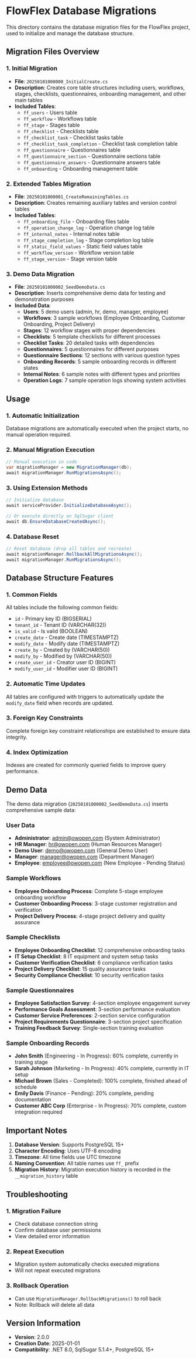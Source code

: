# FlowFlex Database Migrations

This directory contains the database migration files for the FlowFlex project, used to initialize and manage the database structure.

## Migration Files Overview

### 1. Initial Migration
- **File**: `20250101000000_InitialCreate.cs`
- **Description**: Creates core table structures including users, workflows, stages, checklists, questionnaires, onboarding management, and other main tables
- **Included Tables**:
  - `ff_users` - Users table
  - `ff_workflow` - Workflows table
  - `ff_stage` - Stages table
  - `ff_checklist` - Checklists table
  - `ff_checklist_task` - Checklist tasks table
  - `ff_checklist_task_completion` - Checklist task completion table
  - `ff_questionnaire` - Questionnaires table
  - `ff_questionnaire_section` - Questionnaire sections table
  - `ff_questionnaire_answers` - Questionnaire answers table
  - `ff_onboarding` - Onboarding management table

### 2. Extended Tables Migration
- **File**: `20250101000001_CreateRemainingTables.cs`
- **Description**: Creates remaining auxiliary tables and version control tables
- **Included Tables**:
  - `ff_onboarding_file` - Onboarding files table
  - `ff_operation_change_log` - Operation change log table
  - `ff_internal_notes` - Internal notes table
  - `ff_stage_completion_log` - Stage completion log table
  - `ff_static_field_values` - Static field values table
  - `ff_workflow_version` - Workflow version table
  - `ff_stage_version` - Stage version table

### 3. Demo Data Migration
- **File**: `20250101000002_SeedDemoData.cs`
- **Description**: Inserts comprehensive demo data for testing and demonstration purposes
- **Included Data**:
  - **Users**: 5 demo users (admin, hr, demo, manager, employee)
  - **Workflows**: 3 sample workflows (Employee Onboarding, Customer Onboarding, Project Delivery)
  - **Stages**: 12 workflow stages with proper dependencies
  - **Checklists**: 5 template checklists for different processes
  - **Checklist Tasks**: 20 detailed tasks with dependencies
  - **Questionnaires**: 5 questionnaires for different purposes
  - **Questionnaire Sections**: 12 sections with various question types
  - **Onboarding Records**: 5 sample onboarding records in different states
  - **Internal Notes**: 6 sample notes with different types and priorities
  - **Operation Logs**: 7 sample operation logs showing system activities

## Usage

### 1. Automatic Initialization
Database migrations are automatically executed when the project starts, no manual operation required.

### 2. Manual Migration Execution

```csharp
// Manual execution in code
var migrationManager = new MigrationManager(db);
await migrationManager.RunMigrationsAsync();
```

### 3. Using Extension Methods

```csharp
// Initialize database
await serviceProvider.InitializeDatabaseAsync();

// Or execute directly on SqlSugar client
await db.EnsureDatabaseCreatedAsync();
```

### 4. Database Reset

```csharp
// Reset database (drop all tables and recreate)
await migrationManager.RollbackAllMigrationsAsync();
await migrationManager.RunMigrationsAsync();
```

## Database Structure Features

### 1. Common Fields
All tables include the following common fields:
- `id` - Primary key ID (BIGSERIAL)
- `tenant_id` - Tenant ID (VARCHAR(32))
- `is_valid` - Is valid (BOOLEAN)
- `create_date` - Create date (TIMESTAMPTZ)
- `modify_date` - Modify date (TIMESTAMPTZ)
- `create_by` - Created by (VARCHAR(50))
- `modify_by` - Modified by (VARCHAR(50))
- `create_user_id` - Creator user ID (BIGINT)
- `modify_user_id` - Modifier user ID (BIGINT)

### 2. Automatic Time Updates
All tables are configured with triggers to automatically update the `modify_date` field when records are updated.

### 3. Foreign Key Constraints
Complete foreign key constraint relationships are established to ensure data integrity.

### 4. Index Optimization
Indexes are created for commonly queried fields to improve query performance.

## Demo Data

The demo data migration (`20250101000002_SeedDemoData.cs`) inserts comprehensive sample data:

### User Data
- **Administrator**: admin@owopen.com (System Administrator)
- **HR Manager**: hr@owopen.com (Human Resources Manager)
- **Demo User**: demo@owopen.com (General Demo User)
- **Manager**: manager@owopen.com (Department Manager)
- **Employee**: employee@owopen.com (New Employee - Pending Status)

### Sample Workflows
- **Employee Onboarding Process**: Complete 5-stage employee onboarding workflow
- **Customer Onboarding Process**: 3-stage customer registration and verification
- **Project Delivery Process**: 4-stage project delivery and quality assurance

### Sample Checklists
- **Employee Onboarding Checklist**: 12 comprehensive onboarding tasks
- **IT Setup Checklist**: 8 IT equipment and system setup tasks
- **Customer Verification Checklist**: 6 compliance verification tasks
- **Project Delivery Checklist**: 15 quality assurance tasks
- **Security Compliance Checklist**: 10 security verification tasks

### Sample Questionnaires
- **Employee Satisfaction Survey**: 4-section employee engagement survey
- **Performance Goals Assessment**: 3-section performance evaluation
- **Customer Service Preferences**: 2-section service configuration
- **Project Requirements Questionnaire**: 3-section project specification
- **Training Feedback Survey**: Single-section training evaluation

### Sample Onboarding Records
- **John Smith** (Engineering - In Progress): 60% complete, currently in training stage
- **Sarah Johnson** (Marketing - In Progress): 40% complete, currently in IT setup
- **Michael Brown** (Sales - Completed): 100% complete, finished ahead of schedule
- **Emily Davis** (Finance - Pending): 20% complete, pending documentation
- **Customer ABC Corp** (Enterprise - In Progress): 70% complete, custom integration required

## Important Notes

1. **Database Version**: Supports PostgreSQL 15+
2. **Character Encoding**: Uses UTF-8 encoding
3. **Timezone**: All time fields use UTC timezone
4. **Naming Convention**: All table names use `ff_` prefix
5. **Migration History**: Migration execution history is recorded in the `__migration_history` table

## Troubleshooting

### 1. Migration Failure
- Check database connection string
- Confirm database user permissions
- View detailed error information

### 2. Repeat Execution
- Migration system automatically checks executed migrations
- Will not repeat executed migrations

### 3. Rollback Operation
- Can use `MigrationManager.RollbackMigrations()` to roll back
- Note: Rollback will delete all data

## Version Information

- **Version**: 2.0.0
- **Creation Date**: 2025-01-01
- **Compatibility**: .NET 8.0, SqlSugar 5.1.4+, PostgreSQL 15+ 